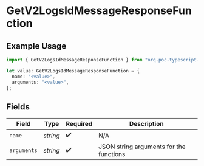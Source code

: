# GetV2LogsIdMessageResponseFunction

## Example Usage

```typescript
import { GetV2LogsIdMessageResponseFunction } from "orq-poc-typescript-multi-env-version/models/operations";

let value: GetV2LogsIdMessageResponseFunction = {
  name: "<value>",
  arguments: "<value>",
};
```

## Fields

| Field                                   | Type                                    | Required                                | Description                             |
| --------------------------------------- | --------------------------------------- | --------------------------------------- | --------------------------------------- |
| `name`                                  | *string*                                | :heavy_check_mark:                      | N/A                                     |
| `arguments`                             | *string*                                | :heavy_check_mark:                      | JSON string arguments for the functions |